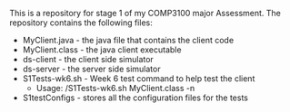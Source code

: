 This is a repository for stage 1 of my COMP3100 major Assessment. The repository contains the following files:

* MyClient.java - the java file that contains the client code 
* MyClient.class - the java client executable 
* ds-client - the client side simulator 
* ds-server - the server side simulator 
* S1Tests-wk6.sh - Week 6 test command to help test the client 
  * Usage: /S1Tests-wk6.sh MyClient.class -n
* S1testConfigs - stores all the configuration files for the tests